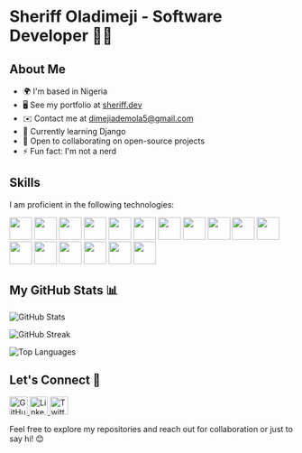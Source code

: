 # Sheriff Oladimeji - Software Developer 👨‍💻


## About Me
- 🌍 I'm based in Nigeria
- 🖥️ See my portfolio at [sheriff.dev](http://devsheriff.vercel.app/)
- ✉️ Contact me at [dimejiademola5@gmail.com](mailto:dimejiademola5@gmail.com)
- 🧠 Currently learning Django
- 🤝 Open to collaborating on open-source projects
- ⚡ Fun fact: I'm not a nerd

## Skills
I am proficient in the following technologies:
<p align="left">
    <img src="https://raw.githubusercontent.com/danielcranney/readme-generator/main/public/icons/skills/python-colored.svg" width="40" height="40">
    <img src="https://raw.githubusercontent.com/danielcranney/readme-generator/main/public/icons/skills/javascript-colored.svg" width="40" height="40">
    <img src="https://raw.githubusercontent.com/danielcranney/readme-generator/main/public/icons/skills/typescript-colored.svg" width="40" height="40">
    <img src="https://raw.githubusercontent.com/danielcranney/readme-generator/main/public/icons/skills/html5-colored.svg" width="40" height="40">
    <img src="https://raw.githubusercontent.com/danielcranney/readme-generator/main/public/icons/skills/nextjs-colored.svg" width="40" height="40">
    <img src="https://raw.githubusercontent.com/danielcranney/readme-generator/main/public/icons/skills/react-colored.svg" width="40" height="40">
    <img src="https://raw.githubusercontent.com/danielcranney/readme-generator/main/public/icons/skills/redux-colored.svg" width="40" height="40">
    <img src="https://raw.githubusercontent.com/danielcranney/readme-generator/main/public/icons/skills/sass-colored.svg" width="40" height="40">
    <img src="https://raw.githubusercontent.com/danielcranney/readme-generator/main/public/icons/skills/css3-colored.svg" width="40" height="40">
    <img src="https://raw.githubusercontent.com/danielcranney/readme-generator/main/public/icons/skills/vite-colored.svg" width="40" height="40">
    <img src="https://raw.githubusercontent.com/danielcranney/readme-generator/main/public/icons/skills/tailwindcss-colored.svg" width="40" height="40">
    <img src="https://raw.githubusercontent.com/danielcranney/readme-generator/main/public/icons/skills/nodejs-colored.svg" width="40" height="40">
    <img src="https://raw.githubusercontent.com/danielcranney/readme-generator/main/public/icons/skills/express-colored.svg" width="40" height="40">
    <img src="https://raw.githubusercontent.com/danielcranney/readme-generator/main/public/icons/skills/render-colored.svg" width="40" height="40">
    <img src="https://raw.githubusercontent.com/danielcranney/readme-generator/main/public/icons/skills/mongodb-colored.svg" width="40" height="40">
    <img src="https://raw.githubusercontent.com/danielcranney/readme-generator/main/public/icons/skills/django-colored.svg" width="40" height="40">
    <img src="https://raw.githubusercontent.com/danielcranney/readme-generator/main/public/icons/skills/figma-colored.svg" width="40" height="40">
</p>

## My GitHub Stats 📊

![GitHub Stats](https://github-readme-stats.vercel.app/api?username=Sheriff-Oladimeji&show_icons=true&hide=&count_private=true&title_color=3382ed&text_color=ffffff&icon_color=3382ed&bg_color=000000&hide_border=true&show_icons=true)

![GitHub Streak](https://github-readme-streak-stats.herokuapp.com/?user=Sheriff-Oladimeji&stroke=ffffff&background=000000&ring=3382ed&fire=3382ed&currStreakNum=ffffff&currStreakLabel=3382ed&sideNums=ffffff&sideLabels=ffffff&dates=ffffff&hide_border=true)

![Top Languages](https://github-readme-stats.vercel.app/api/top-langs/?username=Sheriff-Oladimeji&langs_count=10&title_color=3382ed&text_color=ffffff&icon_color=3382ed&bg_color=000000&hide_border=true&locale=en&custom_title=Top%20Languages)

## Let's Connect 🚀
<p align="left">
    <a href="https://www.github.com/Sheriff-Oladimeji" target="_blank" rel="noreferrer">
        <img src="https://raw.githubusercontent.com/danielcranney/readme-generator/main/public/icons/socials/github.svg" width="32" height="32" alt="GitHub">
    </a>
    <a href="https://www.linkedin.com/in/sheriff-oladimeji-022362255" target="_blank" rel="noreferrer">
        <img src="https://raw.githubusercontent.com/danielcranney/readme-generator/main/public/icons/socials/linkedin.svg" width="32" height="32" alt="LinkedIn">
    </a>
    <a href="https://www.x.com/dimeji_dev" target="_blank" rel="noreferrer">
        <img src="https://raw.githubusercontent.com/danielcranney/readme-generator/main/public/icons/socials/twitter.svg" width="32" height="32" alt="Twitter">
    </a>
</p>

Feel free to explore my repositories and reach out for collaboration or just to say hi! 😊
